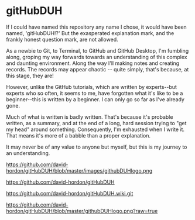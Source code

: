 

# gitHubDUH
If I could have named this repository any name I chose, it would have been named, 'gitHubDUH!?' But the exasperated explanation mark, and the frankly honest question mark, are not allowed.

As a newbie to Git, to Terminal, to GitHub and GitHub Desktop, I'm fumbling along, groping my way forwards towards an understanding of this complex and daunting environment. Along the way I'll making notes and creating records. The records may appear chaotic -- quite simply, that's because, at this stage, they are!

However, unlike the GitHub tutorials, which are written by experts--but experts who so often, it seems to me, have forgotten what it's like to be a beginner--this is written by a beginner. I can only go so far as I've already gone.

Much of what is written is badly written. That's because it's probable written, as a summary, and at the end of a long, hard session trying to "get my head" around something. Consequently, I'm exhausted when I write it. That means it's more of a babble than a proper explanation.

It may never be of any value to anyone but myself, but this is my journey to an understanding.

https://github.com/david-hordon/gitHubDUH/blob/master/images/githubDUHlogo.png

https://github.com/david-hordon/gitHubDUH

https://github.com/david-hordon/gitHubDUH.wiki.git

https://github.com/david-hordon/gitHubDUH/blob/master/githubDUHlogo.png?raw=true
